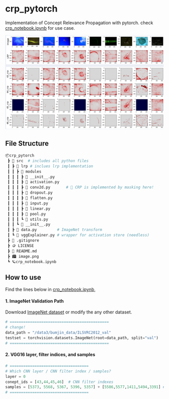 # crp_pytorch


Implementation of Concept Relevance Propagation with pytorch. check [crp_notebook.ipynb](crp_notebook.ipynb) for use case. 


<img src="image.png">


## File Structure

```bash
📦crp_pytorch
 ┣ 📂 src  # includes all python files
 ┃ ┣ 📂 lrp # inclues lrp implementation 
 ┃ ┃ ┣ 📂 modules
 ┃ ┃ ┃ ┣ 🐍 __init__.py
 ┃ ┃ ┃ ┣ 🐍 activation.py
 ┃ ┃ ┃ ┣ 🐍 conv2d.py       # 🚀 CRP is implemented by masking here!
 ┃ ┃ ┃ ┣ 🐍 dropout.py
 ┃ ┃ ┃ ┣ 🐍 flatten.py
 ┃ ┃ ┃ ┣ 🐍 input.py
 ┃ ┃ ┃ ┣ 🐍 linear.py
 ┃ ┃ ┃ ┣ 🐍 pool.py
 ┃ ┃ ┃ ┗ 🐍 utils.py
 ┃ ┃ ┗ 🐍 __init__.py
 ┃ ┣ 🐍 data.py         # ImageNet transform
 ┃ ┗ 🐍 vggExplainer.py # wrapper for activation store (needless)
 ┣ 📜 .gitignore
 ┣ 🪙 LICENSE
 ┣ 📖 README.md
 ┣ 🏙 image.png 
 ┗ 🪐crp_notebook.ipynb
```


## How to use 

Find the lines below in  [crp_notebook.ipynb](crp_notebook.ipynb),

#### 1. ImageNet Validation Path 

Download [ImageNet dataset](https://image-net.org/challenges/LSVRC/2012/) or modify the any other dataset.


```python
# ============================================
# change!
data_path = "/data3/bumjin_data/ILSVRC2012_val"
testset = torchvision.datasets.ImageNet(root=data_path, split="val")
# ============================================
```

#### 2. VGG16 layer, filter indices, and samples

```python
# ===================================
# Which CNN layer / CNN filter index / samples?
layer = 0
conept_ids = [43,44,45,46]  # CNN filter indexes
samples = [5373, 5568, 5367, 5396, 5357] + [5586,5577,1411,5494,3391] # samples you want to check 
# ===================================

```


